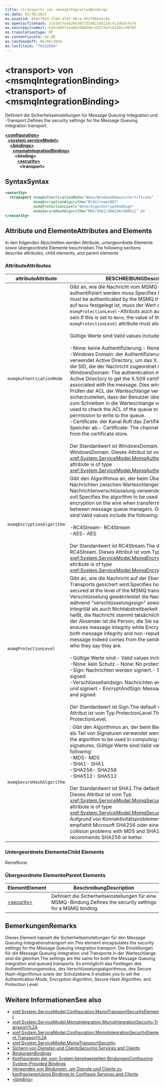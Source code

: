 ```yaml
---
title: <transport> von <msmqIntegrationBinding>
ms.date: 03/30/2017
ms.assetid: 054579e3-7fdd-47df-99ca-952706ba5c8e
ms.openlocfilehash: 1cb165fed9266307335482166116c4c1d62efe7e
ms.sourcegitcommit: b16c00371ea06398859ecd157defc81301c9070f
ms.translationtype: MT
ms.contentlocale: de-DE
ms.lasthandoff: 06/06/2020
ms.locfileid: "79152956"
---
```

# <a name="transport-of-msmqintegrationbinding"></a><span data-ttu-id="d8e38-102">\<transport> von \<msmqIntegrationBinding></span><span class="sxs-lookup"><span data-stu-id="d8e38-102">\<transport> of \<msmqIntegrationBinding></span></span>
<span data-ttu-id="d8e38-103">Definiert die Sicherheitseinstellungen für Message Queuing-Integration und -Transport.</span><span class="sxs-lookup"><span data-stu-id="d8e38-103">Defines the security settings for the Message Queuing integration transport.</span></span>  
  
[**\<configuration>**](../configuration-element.md)\
&nbsp;&nbsp;[**\<system.serviceModel>**](system-servicemodel.md)\
&nbsp;&nbsp;&nbsp;&nbsp;[**\<bindings>**](bindings.md)\
&nbsp;&nbsp;&nbsp;&nbsp;&nbsp;&nbsp;[**\<msmqIntegrationBinding>**](msmqintegrationbinding.md)\
&nbsp;&nbsp;&nbsp;&nbsp;&nbsp;&nbsp;&nbsp;&nbsp;**\<binding>**\
&nbsp;&nbsp;&nbsp;&nbsp;&nbsp;&nbsp;&nbsp;&nbsp;&nbsp;&nbsp;[**\<security>**](security-of-msmqintegrationbinding.md)\
&nbsp;&nbsp;&nbsp;&nbsp;&nbsp;&nbsp;&nbsp;&nbsp;&nbsp;&nbsp;&nbsp;&nbsp;**\<transport>**  
  
## <a name="syntax"></a><span data-ttu-id="d8e38-104">Syntax</span><span class="sxs-lookup"><span data-stu-id="d8e38-104">Syntax</span></span>  
  
```xml  
<security>
  <transport msmqAuthenticationMode="None/WindowsDomain/Certificate"
             msmqEncryptionAlgorithm="RC4Stream/AES"
             msmqProtectionLevel="None/Sign/EncryptAndSign"
             msmqSecureHashAlgorithm="MD5/SHA1/SHA256/SHA512" />
</security>
```  
  
## <a name="attributes-and-elements"></a><span data-ttu-id="d8e38-105">Attribute und Elemente</span><span class="sxs-lookup"><span data-stu-id="d8e38-105">Attributes and Elements</span></span>  
 <span data-ttu-id="d8e38-106">In den folgenden Abschnitten werden Attribute, untergeordnete Elemente sowie übergeordnete Elemente beschrieben.</span><span class="sxs-lookup"><span data-stu-id="d8e38-106">The following sections describe attributes, child elements, and parent elements</span></span>  
  
### <a name="attributes"></a><span data-ttu-id="d8e38-107">Attribute</span><span class="sxs-lookup"><span data-stu-id="d8e38-107">Attributes</span></span>  
  
|<span data-ttu-id="d8e38-108">attribute</span><span class="sxs-lookup"><span data-stu-id="d8e38-108">Attribute</span></span>|<span data-ttu-id="d8e38-109">BESCHREIBUNG</span><span class="sxs-lookup"><span data-stu-id="d8e38-109">Description</span></span>|  
|---------------|-----------------|  
|`msmqAuthenticationMode`|<span data-ttu-id="d8e38-110">Gibt an, wie die Nachricht vom MSMQ-Transport authentifiziert werden muss.</span><span class="sxs-lookup"><span data-stu-id="d8e38-110">Specifies how the message must be authenticated by the MSMQ transport.</span></span> <span data-ttu-id="d8e38-111">Wenn dies auf `None` festgelegt ist, muss der Wert des `msmqProtectionLevel`-Attributs auch auf `None` festgelegt sein.</span><span class="sxs-lookup"><span data-stu-id="d8e38-111">If this is set to `None`, the value of the `msmqProtectionLevel` attribute must also be set to `None`.</span></span><br /><br /> <span data-ttu-id="d8e38-112">Gültige Werte sind:</span><span class="sxs-lookup"><span data-stu-id="d8e38-112">Valid values include the following:</span></span><br /><br /> <span data-ttu-id="d8e38-113">-None: keine Authentifizierung.</span><span class="sxs-lookup"><span data-stu-id="d8e38-113">-   None: No authentication.</span></span><br /><span data-ttu-id="d8e38-114">-Windows Domain: der Authentifizierungsmechanismus verwendet Active Directory, um das X. 509-Zertifikat für die SID, die der Nachricht zugeordnet ist, zu erhalten.</span><span class="sxs-lookup"><span data-stu-id="d8e38-114">-   WindowsDomain: The authentication mechanism uses Active Directory to get the X.509 certificate for the SID associated with the message.</span></span> <span data-ttu-id="d8e38-115">Dies wird anschließend zum Prüfen der ACL der Warteschlange verwendet, um sicherzustellen, dass der Benutzer über Berechtigungen zum Schreiben in die Warteschlange verfügt.</span><span class="sxs-lookup"><span data-stu-id="d8e38-115">This is then used to check the ACL of the queue to ensure the user has permission to write to the queue.</span></span><br /><span data-ttu-id="d8e38-116">-Certificate: der Kanal Ruft das Zertifikat aus dem Zertifikat Speicher ab.</span><span class="sxs-lookup"><span data-stu-id="d8e38-116">-   Certificate: The channel gets the certificate from the certificate store.</span></span><br /><br /> <span data-ttu-id="d8e38-117">Der Standardwert ist WindowsDomain.</span><span class="sxs-lookup"><span data-stu-id="d8e38-117">The default value is WindowsDomain.</span></span> <span data-ttu-id="d8e38-118">Dieses Attribut ist vom Typ <xref:System.ServiceModel.MsmqAuthenticationMode>.</span><span class="sxs-lookup"><span data-stu-id="d8e38-118">This attribute is of type <xref:System.ServiceModel.MsmqAuthenticationMode>.</span></span>|  
|`msmqEncryptionAlgorithm`|<span data-ttu-id="d8e38-119">Gibt den Algorithmus an, der beim Übertragen von Nachrichten zwischen Warteschlangen-Managern für die Nachrichtenverschlüsselung verwendet werden soll.</span><span class="sxs-lookup"><span data-stu-id="d8e38-119">Specifies the algorithm to be used for message encryption on the wire when transferring messages between message queue managers.</span></span> <span data-ttu-id="d8e38-120">Gültige Werte sind:</span><span class="sxs-lookup"><span data-stu-id="d8e38-120">Valid values include the following:</span></span><br /><br /> <span data-ttu-id="d8e38-121">-RC4Stream</span><span class="sxs-lookup"><span data-stu-id="d8e38-121">-   RC4Stream</span></span><br /><span data-ttu-id="d8e38-122">-AES</span><span class="sxs-lookup"><span data-stu-id="d8e38-122">-   AES</span></span><br /><br /> <span data-ttu-id="d8e38-123">Der Standardwert ist RC4Stream.</span><span class="sxs-lookup"><span data-stu-id="d8e38-123">The default value is RC4Stream.</span></span> <span data-ttu-id="d8e38-124">Dieses Attribut ist vom Typ <xref:System.ServiceModel.MsmqEncryptionAlgorithm>.</span><span class="sxs-lookup"><span data-stu-id="d8e38-124">This attribute is of type <xref:System.ServiceModel.MsmqEncryptionAlgorithm>.</span></span>|  
|`msmqProtectionLevel`|<span data-ttu-id="d8e38-125">Gibt an, wie die Nachricht auf der Ebene des MSMQ-Transports gesichert wird.</span><span class="sxs-lookup"><span data-stu-id="d8e38-125">Specifies how the message is secured at the level of the MSMQ transport.</span></span> <span data-ttu-id="d8e38-126">Die Verschlüsselung gewährleistet die Nachrichten Integrität, während "verschlüsselungssign" sowohl Nachrichten Integrität als auch Nichtabstreitbarkeit sicherstellt Das heißt, die Nachricht stammt tatsächlich vom Absender, und der Absender ist die Person, die Sie sagen.</span><span class="sxs-lookup"><span data-stu-id="d8e38-126">Encryption ensures message integrity while EncryptAndSign ensures both message integrity and non-repudiation; that is, the message indeed comes from the sender and the sender is who they say they are.</span></span><br /><br /> <span data-ttu-id="d8e38-127">-Gültige Werte sind:</span><span class="sxs-lookup"><span data-stu-id="d8e38-127">-   Valid values include the following:</span></span><br /><span data-ttu-id="d8e38-128">-None: kein Schutz.</span><span class="sxs-lookup"><span data-stu-id="d8e38-128">-   None: No protection.</span></span><br /><span data-ttu-id="d8e38-129">-Sign: Nachrichten werden signiert.</span><span class="sxs-lookup"><span data-stu-id="d8e38-129">-   Sign: Messages are signed.</span></span><br /><span data-ttu-id="d8e38-130">-Verschlüsseltandsign: Nachrichten werden verschlüsselt und signiert.</span><span class="sxs-lookup"><span data-stu-id="d8e38-130">-   EncryptAndSign: Messages are encrypted and signed.</span></span><br /><br /> <span data-ttu-id="d8e38-131">Der Standardwert ist Sign.</span><span class="sxs-lookup"><span data-stu-id="d8e38-131">The default value is Sign.</span></span> <span data-ttu-id="d8e38-132">Dieses Attribut ist vom Typ ProtectionLevel.</span><span class="sxs-lookup"><span data-stu-id="d8e38-132">This attribute is of type ProtectionLevel.</span></span>|  
|`msmqSecureHashAlgorithm`|<span data-ttu-id="d8e38-133">: Gibt den Algorithmus an, der beim Berechnen des Digest als Teil von Signaturen verwendet werden soll.</span><span class="sxs-lookup"><span data-stu-id="d8e38-133">-   Specifies the algorithm to be used in computing the digest as part of signatures.</span></span> <span data-ttu-id="d8e38-134">Gültige Werte sind:</span><span class="sxs-lookup"><span data-stu-id="d8e38-134">Valid values include the following:</span></span><br /><span data-ttu-id="d8e38-135">-MD5</span><span class="sxs-lookup"><span data-stu-id="d8e38-135">-   MD5</span></span><br /><span data-ttu-id="d8e38-136">-SHA1</span><span class="sxs-lookup"><span data-stu-id="d8e38-136">-   SHA1</span></span><br /><span data-ttu-id="d8e38-137">-SHA256</span><span class="sxs-lookup"><span data-stu-id="d8e38-137">-   SHA256</span></span><br /><span data-ttu-id="d8e38-138">-SHA512</span><span class="sxs-lookup"><span data-stu-id="d8e38-138">-   SHA512</span></span><br /><br /> <span data-ttu-id="d8e38-139">Der Standardwert ist SHA1.</span><span class="sxs-lookup"><span data-stu-id="d8e38-139">The default value is SHA1.</span></span> <span data-ttu-id="d8e38-140">Dieses Attribut ist vom Typ <xref:System.ServiceModel.MsmqSecureHashAlgorithm>.</span><span class="sxs-lookup"><span data-stu-id="d8e38-140">This attribute is of type <xref:System.ServiceModel.MsmqSecureHashAlgorithm>.</span></span><br><span data-ttu-id="d8e38-141">Aufgrund von Konnektivitätsproblemen mit MD5 und SHA1 empfiehlt Microsoft SHA256 oder eine bessere.</span><span class="sxs-lookup"><span data-stu-id="d8e38-141">Due to collision problems with MD5 and SHA1, Microsoft recommends SHA256 or better.</span></span>|  
  
### <a name="child-elements"></a><span data-ttu-id="d8e38-142">Untergeordnete Elemente</span><span class="sxs-lookup"><span data-stu-id="d8e38-142">Child Elements</span></span>  
 <span data-ttu-id="d8e38-143">Keine</span><span class="sxs-lookup"><span data-stu-id="d8e38-143">None</span></span>  
  
### <a name="parent-elements"></a><span data-ttu-id="d8e38-144">Übergeordnete Elemente</span><span class="sxs-lookup"><span data-stu-id="d8e38-144">Parent Elements</span></span>  
  
|<span data-ttu-id="d8e38-145">Element</span><span class="sxs-lookup"><span data-stu-id="d8e38-145">Element</span></span>|<span data-ttu-id="d8e38-146">Beschreibung</span><span class="sxs-lookup"><span data-stu-id="d8e38-146">Description</span></span>|  
|-------------|-----------------|  
|[\<security>](security-of-basichttpbinding.md)|<span data-ttu-id="d8e38-147">Definiert die Sicherheitseinstellungen für eine MSMQ-Bindung.</span><span class="sxs-lookup"><span data-stu-id="d8e38-147">Defines the security settings for a MSMQ binding.</span></span>|  
  
## <a name="remarks"></a><span data-ttu-id="d8e38-148">Bemerkungen</span><span class="sxs-lookup"><span data-stu-id="d8e38-148">Remarks</span></span>  
 <span data-ttu-id="d8e38-149">Dieses Element kapselt die Sicherheitseinstellungen für den Message Queuing-Integrationstransport ein.</span><span class="sxs-lookup"><span data-stu-id="d8e38-149">This element encapsulates the security settings for the Message Queuing integration transport.</span></span> <span data-ttu-id="d8e38-150">Die Einstellungen für die Message Queuing-Integration und Transporte in der Warteschlange sind die gleichen.</span><span class="sxs-lookup"><span data-stu-id="d8e38-150">The settings are the same for both the Message Queuing integration and queued transports.</span></span> <span data-ttu-id="d8e38-151">Es ermöglicht das Festlegen des Authentifizierungsmodus, des Verschlüsselungsalgorithmus, des Secure Hash-Algorithmus sowie der Schutzebene.</span><span class="sxs-lookup"><span data-stu-id="d8e38-151">It enables you to set the Authentication Mode, Encryption Algorithm, Secure Hash Algorithm, and Protection Level.</span></span>  
  
## <a name="see-also"></a><span data-ttu-id="d8e38-152">Weitere Informationen</span><span class="sxs-lookup"><span data-stu-id="d8e38-152">See also</span></span>

- <xref:System.ServiceModel.Configuration.MsmqTransportSecurityElement>
- <xref:System.ServiceModel.MsmqIntegration.MsmqIntegrationSecurity.Transport%2A>
- <xref:System.ServiceModel.Configuration.MsmqIntegrationSecurityElement.Transport%2A>
- <xref:System.ServiceModel.MsmqTransportSecurity>
- [<span data-ttu-id="d8e38-153">Sichern von Diensten und Clients</span><span class="sxs-lookup"><span data-stu-id="d8e38-153">Securing Services and Clients</span></span>](../../../wcf/feature-details/securing-services-and-clients.md)
- [<span data-ttu-id="d8e38-154">Bindungen</span><span class="sxs-lookup"><span data-stu-id="d8e38-154">Bindings</span></span>](../../../wcf/bindings.md)
- [<span data-ttu-id="d8e38-155">Konfigurieren der vom System bereitgestellten Bindungen</span><span class="sxs-lookup"><span data-stu-id="d8e38-155">Configuring System-Provided Bindings</span></span>](../../../wcf/feature-details/configuring-system-provided-bindings.md)
- [<span data-ttu-id="d8e38-156">Verwenden von Bindungen, um Dienste und Clients zu konfigurieren</span><span class="sxs-lookup"><span data-stu-id="d8e38-156">Using Bindings to Configure Services and Clients</span></span>](../../../wcf/using-bindings-to-configure-services-and-clients.md)
- [\<binding>](bindings.md)
